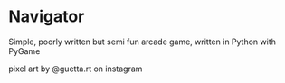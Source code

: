 # Navigator

Simple, poorly written but semi fun arcade game, written in Python with PyGame

pixel art by @guetta.rt on instagram

  
        
